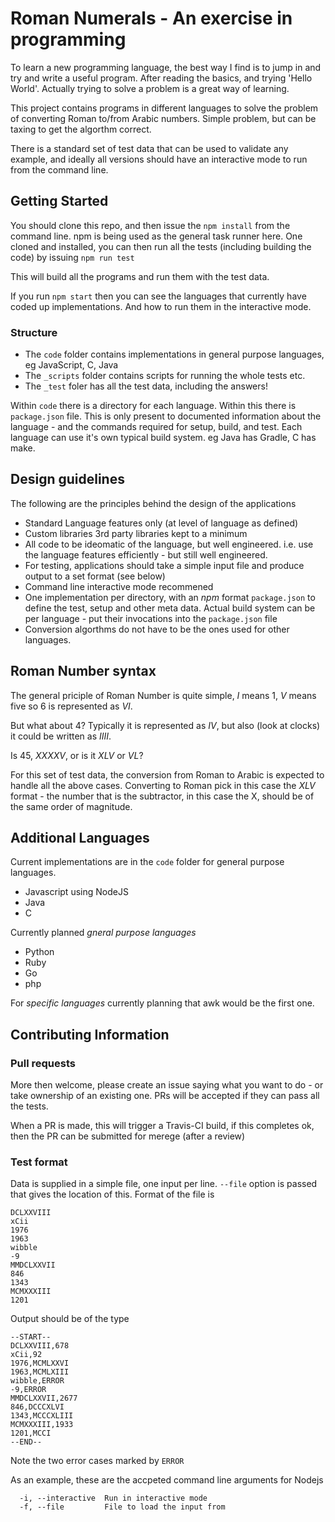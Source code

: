 
# Roman Numerals - An exercise in programming

To learn a new programming language, the best way I find is to jump in and try and write a useful program.
After reading the basics, and trying 'Hello World'.  Actually trying to solve a problem is a great way of learning.

This project contains programs in different languages to solve the problem of converting Roman to/from Arabic numbers. Simple problem, but can be taxing to get the algorthm correct. 

There is a standard set of test data that can be used to validate any example, and ideally all versions should have an interactive mode to run from the command line. 

## Getting Started

You should clone this repo, and then issue the `npm install` from the command line.  npm is being used as the general task runner here. One cloned and installed, you can then run all the tests (including building the code) by issuing `npm run test`

This will build all the programs and run them with the test data.

If you run `npm start` then you can see the languages that currently have coded up implementations. And how to run them in the interactive mode. 

### Structure
 - The `code` folder  contains implementations in general purpose languages, eg JavaScript, C, Java
 - The `_scripts` folder contains scripts for running the whole tests etc. 
 - The `_test` foler has all the test data, including the answers!

Within `code` there is a directory for each language. Within this there is `package.json` file. This is only present to documented information about the language - and the commands required for setup, build, and test. Each language can use it's own typical build system. eg Java has Gradle, C has make.

## Design guidelines

The following are the principles behind the design of the applications

- Standard Language features only (at level of language as defined)
- Custom libraries 3rd party libraries kept to a minimum
- All code to be ideomatic of the language, but well engineered. i.e. use the language features efficiently - but still well engineered. 
- For testing, applications should take a simple input file and produce output to a set format (see below)
- Command line interactive mode recommened
- One implementation per directory, with an *npm* format `package.json` to define the test, setup and other meta data. Actual build system can be per language - put their invocations into the `package.json` file
- Conversion algorthms do not have to be the ones used for other languages.

## Roman Number syntax

The general priciple of Roman Number is quite simple, *I* means 1, *V* means five so 6 is represented as *VI*.

But what about 4? Typically it is represented as *IV*, but also (look at clocks) it could be written as *IIII*.

Is 45, *XXXXV*, or is it *XLV* or *VL*?  

For this set of test data, the conversion from Roman to Arabic is expected to handle all the above cases. Converting to Roman pick in this case the *XLV* format - the number that is the subtractor, in this case the X, should be of the same order of magnitude.  

## Additional Languages

Current implementations are in the `code` folder for general purpose languages.

- Javascript using NodeJS 
- Java
- C

Currently planned *gneral purpose languages*

- Python
- Ruby
- Go
- php

For *specific languages* currently planning that awk would be the first one.

## Contributing Information

### Pull requests
More then welcome, please create an issue saying what you want to do - or take ownership of an existing one. 
PRs will be accepted if they can pass all the tests. 

When a PR is made, this will trigger a Travis-CI build, if this completes ok, then the PR can be submitted for merege (after a review)

### Test format
Data is supplied in a simple file, one input per line. `--file` option is passed that gives the location of this. Format of the file is 

```
DCLXXVIII
xCii
1976
1963
wibble
-9
MMDCLXXVII
846
1343
MCMXXXIII
1201
```

Output should be of the type
```
--START--
DCLXXVIII,678
xCii,92
1976,MCMLXXVI
1963,MCMLXIII
wibble,ERROR
-9,ERROR
MMDCLXXVII,2677
846,DCCCXLVI
1343,MCCCXLIII
MCMXXXIII,1933
1201,MCCI
--END--
```

Note the two error cases marked by `ERROR`

As an example, these are the accpeted command line arguments for Nodejs
```
  -i, --interactive  Run in interactive mode
  -f, --file         File to load the input from
```